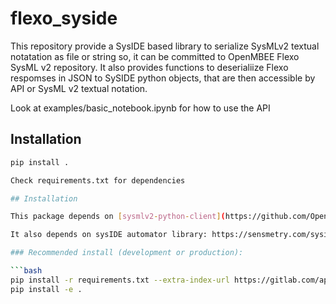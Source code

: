 # flexo_syside

This repository provide a SysIDE based library to serialize SysMLv2 textual notatation as file or string so, it can
be committed to OpenMBEE Flexo SysML v2 repository.
It also provides functions to deserialiize Flexo respomses in JSON to SySIDE python objects, that are then accessible by API or SysML v2 textual notation.

Look at examples/basic_notebook.ipynb for how to use the API

## Installation

```bash
pip install .

Check requirements.txt for dependencies

## Installation

This package depends on [sysmlv2-python-client](https://github.com/Open-MBEE/sysmlv2-python-client), which is **not available on PyPI** and must be installed directly from GitHub.

It also depends on sysIDE automator library: https://sensmetry.com/syside/

### Recommended install (development or production):

```bash
pip install -r requirements.txt --extra-index-url https://gitlab.com/api/v4/projects/69960816/packages/pypi/simple
pip install -e .
